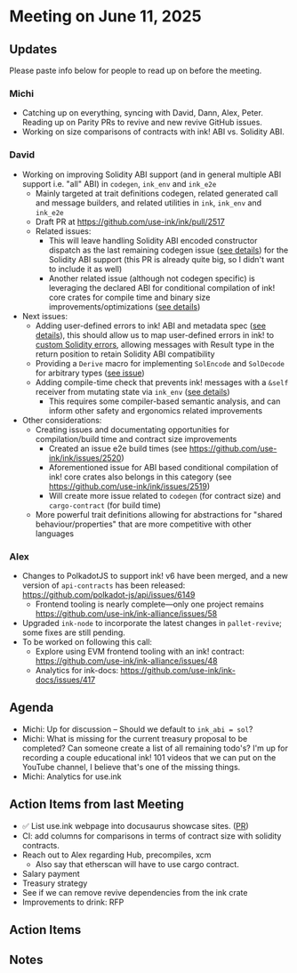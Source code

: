 # Meeting on June 11, 2025

## Updates

Please paste info below for people to read up on before the meeting.

### Michi
- Catching up on everything, syncing with David, Dann, Alex, Peter. Reading up on Parity PRs to revive and new revive GitHub issues.
- Working on size comparisons of contracts with ink! ABI vs. Solidity ABI.

### David
- Working on improving Solidity ABI support (and in general multiple ABI support i.e. "all" ABI) in `codegen`, `ink_env` and `ink_e2e`
  - Mainly targeted at trait definitions codegen, related generated call and message builders, and related utilities in `ink`, `ink_env` and `ink_e2e`
  - Draft PR at https://github.com/use-ink/ink/pull/2517
  - Related issues:
    - This will leave handling Solidity ABI encoded constructor dispatch as the last remaining codegen issue ([see details](https://github.com/use-ink/ink/issues/2518)) for the Solidity ABI support (this PR is already quite big, so I didn't want to include it as well)
    - Another related issue (although not codegen specific) is leveraging the declared ABI for conditional compilation of ink! core crates for compile time and binary size improvements/optimizations ([see details](https://github.com/use-ink/ink/issues/2519))
- Next issues:
  - Adding user-defined errors to ink! ABI and metadata spec ([see details](https://github.com/use-ink/ink/issues/2404)), this should allow us to map user-defined errors in ink! to [custom Solidity errors](https://docs.soliditylang.org/en/latest/contracts.html#custom-errors), allowing messages with Result type in the return position to retain Solidity ABI compatibility
  - Providing a `Derive` macro for implementing `SolEncode` and `SolDecode` for arbitrary types ([see issue](https://github.com/use-ink/ink/issues/2462))
  - Adding compile-time check that prevents ink! messages with a `&self` receiver from mutating state via `ink_env` ([see details]([https://github.com/use-ink/ink/issues/2462](https://github.com/use-ink/ink/issues/2405)))
    - This requires some compiler-based semantic analysis, and can inform other safety and ergonomics related improvements
- Other considerations:
  - Creating issues and documentating opportunities for compilation/build time and contract size improvements
    - Created an issue e2e build times (see https://github.com/use-ink/ink/issues/2520)
    - Aforementioned issue for ABI based conditional compilation of ink! core crates also belongs in this category (see https://github.com/use-ink/ink/issues/2519)
    - Will create more issue related to `codegen` (for contract size) and `cargo-contract` (for build time)
  - More powerful trait definitions allowing for abstractions for "shared behaviour/properties" that are more competitive with other languages

### Alex
- Changes to PolkadotJS to support ink! v6 have been merged, and a new version of `api-contracts` has been released: https://github.com/polkadot-js/api/issues/6149
  - Frontend tooling is nearly complete—only one project remains https://github.com/use-ink/ink-alliance/issues/58
- Upgraded `ink-node` to incorporate the latest changes in `pallet-revive`; some fixes are still pending.
- To be worked on following this call:
  - Explore using EVM frontend tooling with an ink! contract: https://github.com/use-ink/ink-alliance/issues/48
  - Analytics for ink-docs: https://github.com/use-ink/ink-docs/issues/417

## Agenda
- Michi: Up for discussion – Should we default to `ink_abi = sol`?
- Michi: What is missing for the current treasury proposal to be completed? Can someone create a list of all remaining todo's? I'm up for recording a couple educational ink! 101 videos that we can put on the YouTube channel, I believe that's one of the missing things.
- Michi: Analytics for use.ink

## Action Items from last Meeting
- ✅ List use.ink webpage into docusaurus showcase sites. ([PR](https://github.com/facebook/docusaurus/discussions/7826#discussioncomment-13169028))
- CI: add columns for comparisons in terms of contract size with solidity contracts.
- Reach out to Alex regarding Hub, precompiles, xcm
  - Also say that etherscan will have to use cargo contract.
- Salary payment
- Treasury strategy
- See if we can remove revive dependencies from the ink crate
- Improvements to drink: RFP

## Action Items

## Notes
